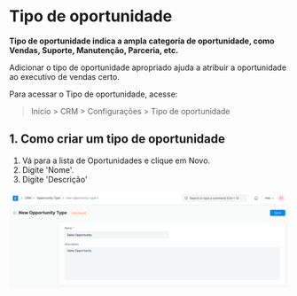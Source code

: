 # Tipo de oportunidade


**Tipo de oportunidade indica a ampla categoria de oportunidade, como Vendas, Suporte, Manutenção, Parceria, etc.**


Adicionar o tipo de oportunidade apropriado ajuda a atribuir a oportunidade ao executivo de vendas certo.


Para acessar o Tipo de oportunidade, acesse:



>
> Início > CRM > Configurações > Tipo de oportunidade
>
>
>


## 1. Como criar um tipo de oportunidade


1. Vá para a lista de Oportunidades e clique em Novo.
2. Digite 'Nome'.
3. Digite 'Descrição'


![Tipo de oportunidade](/files/opportunity-type.png)